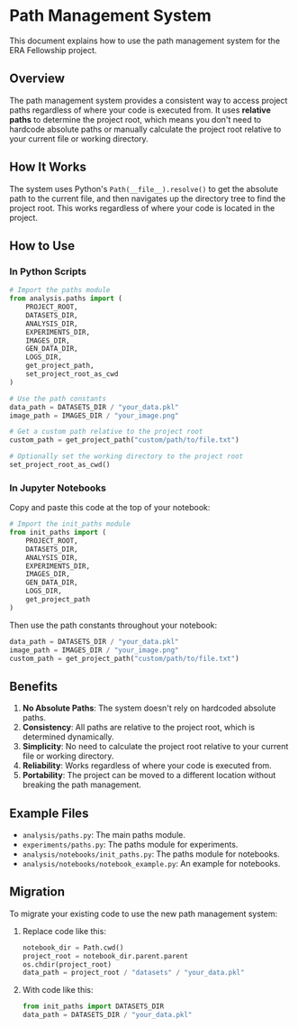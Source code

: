# Path Management System

This document explains how to use the path management system for the ERA Fellowship project.

## Overview

The path management system provides a consistent way to access project paths regardless of where your code is executed from. It uses **relative paths** to determine the project root, which means you don't need to hardcode absolute paths or manually calculate the project root relative to your current file or working directory.

## How It Works

The system uses Python's `Path(__file__).resolve()` to get the absolute path to the current file, and then navigates up the directory tree to find the project root. This works regardless of where your code is located in the project.

## How to Use

### In Python Scripts

```python
# Import the paths module
from analysis.paths import (
    PROJECT_ROOT,
    DATASETS_DIR,
    ANALYSIS_DIR,
    EXPERIMENTS_DIR,
    IMAGES_DIR,
    GEN_DATA_DIR,
    LOGS_DIR,
    get_project_path,
    set_project_root_as_cwd
)

# Use the path constants
data_path = DATASETS_DIR / "your_data.pkl"
image_path = IMAGES_DIR / "your_image.png"

# Get a custom path relative to the project root
custom_path = get_project_path("custom/path/to/file.txt")

# Optionally set the working directory to the project root
set_project_root_as_cwd()
```

### In Jupyter Notebooks

Copy and paste this code at the top of your notebook:

```python
# Import the init_paths module
from init_paths import (
    PROJECT_ROOT,
    DATASETS_DIR,
    ANALYSIS_DIR,
    EXPERIMENTS_DIR,
    IMAGES_DIR,
    GEN_DATA_DIR,
    LOGS_DIR,
    get_project_path
)
```

Then use the path constants throughout your notebook:

```python
data_path = DATASETS_DIR / "your_data.pkl"
image_path = IMAGES_DIR / "your_image.png"
custom_path = get_project_path("custom/path/to/file.txt")
```

## Benefits

1. **No Absolute Paths**: The system doesn't rely on hardcoded absolute paths.
2. **Consistency**: All paths are relative to the project root, which is determined dynamically.
3. **Simplicity**: No need to calculate the project root relative to your current file or working directory.
4. **Reliability**: Works regardless of where your code is executed from.
5. **Portability**: The project can be moved to a different location without breaking the path management.

## Example Files

- `analysis/paths.py`: The main paths module.
- `experiments/paths.py`: The paths module for experiments.
- `analysis/notebooks/init_paths.py`: The paths module for notebooks.
- `analysis/notebooks/notebook_example.py`: An example for notebooks.

## Migration

To migrate your existing code to use the new path management system:

1. Replace code like this:
   ```python
   notebook_dir = Path.cwd()
   project_root = notebook_dir.parent.parent
   os.chdir(project_root)
   data_path = project_root / "datasets" / "your_data.pkl"
   ```

2. With code like this:
   ```python
   from init_paths import DATASETS_DIR
   data_path = DATASETS_DIR / "your_data.pkl"
   ``` 